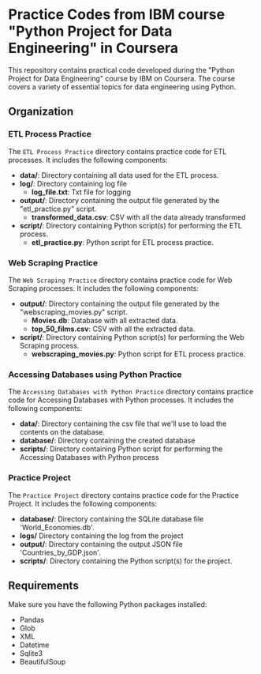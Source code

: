 # Practice Codes from IBM course "Python Project for Data Engineering" in Coursera

This repository contains practical code developed during the "Python Project for Data Engineering" course by IBM on Coursera. The course covers a variety of essential topics for data engineering using Python.

## Organization

### ETL Process Practice

The `ETL Process Practice` directory contains practice code for ETL processes. It includes the following components:

- **data/**: Directory containing all data used for the ETL process.
- **log/**: Directory containing log file
  - **log_file.txt**: Txt file for logging
- **output/**: Directory containing the output file generated by the "etl_practice.py" script.
  - **transformed_data.csv**: CSV with all the data already transformed
- **script/**: Directory containing Python script(s) for performing the ETL process.
  - **etl_practice.py**: Python script for ETL process practice.

### Web Scraping Practice

The `Web Scraping Practice` directory contains practice code for Web Scraping processes. It includes the following components:

- **output/**: Directory containing the output file generated by the "webscraping_movies.py" script.
  - **Movies.db**: Database with all extracted data.
  - **top_50_films.csv**: CSV with all the extracted data.
- **script/**: Directory containing Python script(s) for performing the Web Scraping process.
  - **webscraping_movies.py**: Python script for ETL process practice.

### Accessing Databases using Python Practice

The `Accessing Databases with Python Practice` directory contains practice code for Accessing Databases with Python processes. It includes the following components:

- **data/**: Directory containing the csv file that we'll use to load the contents on the database.
- **database/**: Directory containing the created database
- **scripts/**: Directory containing Python script for performing the Accessing Databases with Python process

### Practice Project

The `Practice Project` directory contains practice code for  the Practice Project. It includes the following components:

- **database/**: Directory containing the SQLite database file 'World_Economies.db'.
- **logs/** Directory containing the log from the project
- **output/**: Directory containing the output JSON file 'Countries_by_GDP.json'.
- **scripts/**: Directory containing the Python script(s) for the project.

## Requirements

Make sure you have the following Python packages installed:

- Pandas
- Glob
- XML
- Datetime
- Sqlite3
- BeautifulSoup


